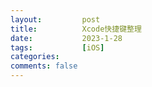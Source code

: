 ```yaml
---
layout:         post
title:          Xcode快捷键整理
date:           2023-1-28
tags:           [iOS] 
categories:
comments: false
---
```



